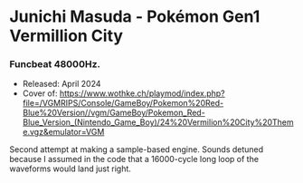# Junichi Masuda - Pokémon Gen1 Vermillion City

### **Funcbeat 48000Hz.**

- Released: April 2024
- Cover of: https://www.wothke.ch/playmod/index.php?file=/VGMRIPS/Console/GameBoy/Pokemon%20Red-Blue%20Version//vgm/GameBoy/Pokemon_Red-Blue_Version_(Nintendo_Game_Boy)/24%20Vermilion%20City%20Theme.vgz&emulator=VGM

Second attempt at making a sample-based engine.
Sounds detuned because I assumed in the code that a 16000-cycle long loop of the waveforms would land just right.

